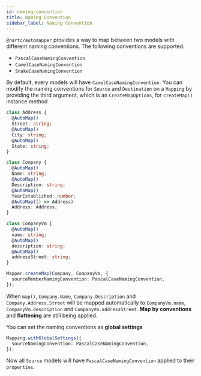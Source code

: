 ```yaml
---
id: naming-convention
title: Naming Convention
sidebar_label: Naming Convention
---
```


`@nartc/automapper` provides a way to map between two models with different naming conventions. The following conventions are supported:

- `PascalCaseNamingConvention`
- `CamelCaseNamingConvention`
- `SnakeCaseNamingConvention`

By default, every models will have `CamelCaseNamingConvention`. You can modify the naming conventions for `Source` and `Destination`
on a `Mapping` by providing the third argument, which is an `CreateMapOptions`, for `createMap()` instance method

```typescript
class Address {
  @AutoMap()
  Street: string;
  @AutoMap()
  City: string;
  @AutoMap()
  State: string;
}

class Company {
  @AutoMap()
  Name: string;
  @AutoMap()
  Description: string;
  @AutoMap()
  YearEstablished: number;
  @AutoMap(() => Address)
  Address: Address;
}

class CompanyVm {
  @AutoMap()
  name: string;
  @AutoMap()
  description: string;
  @AutoMap()
  addressStreet: string;
}

Mapper.createMap(Company, CompanyVm, {
  sourceMemberNamingConvention: PascalCaseNamingConvention,
});
```

When `map()`, `Company.Name`, `Company.Description` and `Company.Address.Street` will be mapped automatically to `CompanyVm.name`, `CompanyVm.description` and `CompanyVm.addressStreet`. **Map by conventions** and **flattening** are still being applied.

You can set the naming conventions as **global settings**

```typescript
Mapping.withGlobalSettings({
  sourceNamingConvention: PascalCaseNamingConvention,
});
```

Now all `Source` models will have `PascalCaseNamingConvention` applied to their `properties`.
